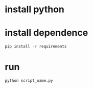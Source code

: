 # install python

# install dependence
```bash
pip install -r requirements
```

# run
```bash
python script_name.py
```
